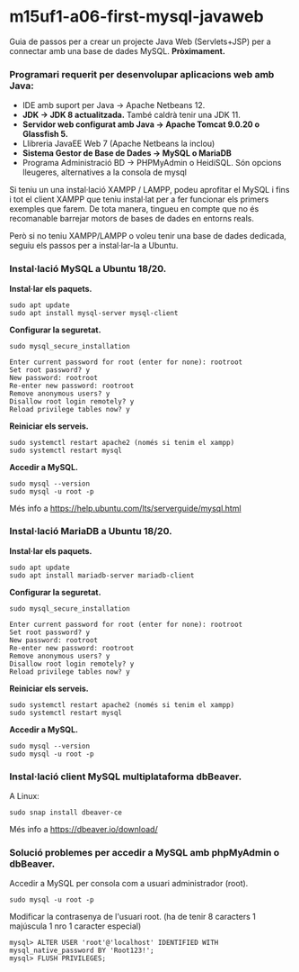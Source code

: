 # m15uf1-a06-first-mysql-javaweb
Guia de passos per a crear un projecte Java Web (Servlets+JSP) per a connectar amb una base de dades MySQL.
**Pròximament.**

### Programari requerit per desenvolupar aplicacions web amb Java:

* IDE amb suport per Java → Apache Netbeans 12.
* **JDK → JDK 8 actualitzada.**
També caldrà tenir una JDK 11.
* **Servidor web configurat amb Java → Apache Tomcat 9.0.20 o Glassfish 5.**
* Llibreria JavaEE Web 7 (Apache Netbeans la inclou)
* **Sistema Gestor de Base de Dades → MySQL o MariaDB**
* Programa Administració BD → PHPMyAdmin o HeidiSQL. 
Són opcions lleugeres, alternatives a la consola de mysql

Si teniu un una instal·lació XAMPP / LAMPP, podeu aprofitar el MySQL i fins i tot el client XAMPP que teniu instal·lat per a fer funcionar els primers exemples que farem.
De tota manera, tingueu en compte que no és recomanable barrejar motors de bases de dades en entorns reals.

Però si no teniu XAMPP/LAMPP o voleu tenir una base de dades dedicada, seguiu els passos per a instal·lar-la a Ubuntu.


### Instal·lació MySQL a Ubuntu 18/20.

**Instal·lar els paquets.**
```
sudo apt update
sudo apt install mysql-server mysql-client
```
**Configurar la seguretat.**
```
sudo mysql_secure_installation
```

```
Enter current password for root (enter for none): rootroot
Set root password? y
New password: rootroot
Re-enter new password: rootroot
Remove anonymous users? y
Disallow root login remotely? y
Reload privilege tables now? y
```

**Reiniciar els serveis.**
```
sudo systemctl restart apache2 (només si tenim el xampp)
sudo systemctl restart mysql
```

**Accedir a MySQL.**
```
sudo mysql --version
sudo mysql -u root -p
```

Més info a https://help.ubuntu.com/lts/serverguide/mysql.html


### Instal·lació MariaDB a Ubuntu 18/20.

**Instal·lar els paquets.**
```
sudo apt update
sudo apt install mariadb-server mariadb-client
```
**Configurar la seguretat.**
```
sudo mysql_secure_installation
```

```
Enter current password for root (enter for none): rootroot
Set root password? y
New password: rootroot
Re-enter new password: rootroot
Remove anonymous users? y
Disallow root login remotely? y
Reload privilege tables now? y
```

**Reiniciar els serveis.**
```
sudo systemctl restart apache2 (només si tenim el xampp)
sudo systemctl restart mysql
```

**Accedir a MySQL.**
```
sudo mysql --version
sudo mysql -u root -p
```

### Instal·lació client MySQL multiplataforma dbBeaver.

A Linux:
```
sudo snap install dbeaver-ce
```

Més info a https://dbeaver.io/download/


### Solució problemes per accedir a MySQL amb phpMyAdmin o dbBeaver. 

Accedir a MySQL per consola com a usuari administrador (root).
```
sudo mysql -u root -p
```

Modificar la contrasenya de l'usuari root. (ha de tenir 8 caracters 1 majúscula 1 nro 1 caracter especial)
```
mysql> ALTER USER 'root'@'localhost' IDENTIFIED WITH mysql_native_password BY 'Root123!';
mysql> FLUSH PRIVILEGES;
```
